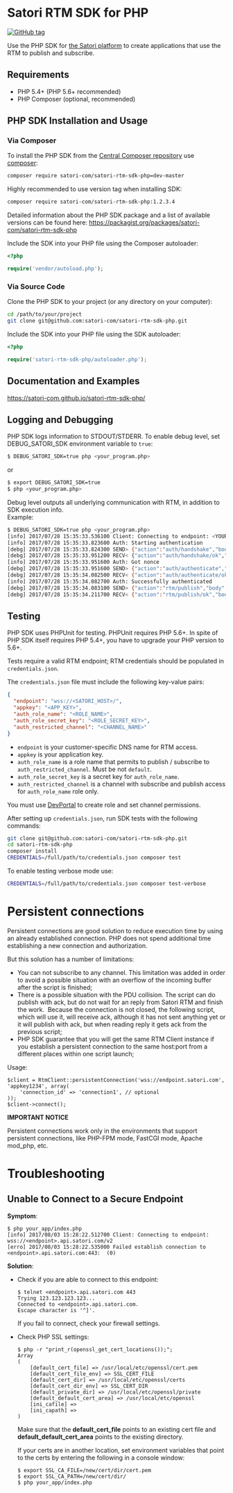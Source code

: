 Satori RTM SDK for PHP
============================================================

[![GitHub tag](https://img.shields.io/github/tag/satori-com/satori-rtm-sdk-php.svg)](https://github.com/satori-com/satori-rtm-sdk-php/tags)

Use the PHP SDK for [the Satori platform](https://www.satori.com/) to create applications that use the
RTM to publish and subscribe.

## Requirements

  - PHP 5.4+ (PHP 5.6+ recommended)
  - PHP Composer (optional, recommended)

## PHP SDK Installation and Usage

### Via Composer

To install the PHP SDK from the [Central Composer repository](https://packagist.org) use [composer](https://getcomposer.org/download):
```bash
composer require satori-com/satori-rtm-sdk-php=dev-master
```

Highly recommended to use version tag when installing SDK:
```bash
composer require satori-com/satori-rtm-sdk-php:1.2.3.4
```

Detailed information about the PHP SDK package and a list of available versions can be found here:
https://packagist.org/packages/satori-com/satori-rtm-sdk-php

Include the SDK into your PHP file using the Composer autoloader:
```php
<?php

require('vendor/autoload.php');
```

### Via Source Code

Clone the PHP SDK to your project (or any directory on your computer):
```bash
cd /path/to/your/project
git clone git@github.com:satori-com/satori-rtm-sdk-php.git
```

Include the SDK into your PHP file using the SDK autoloader:
```php
<?php

require('satori-rtm-sdk-php/autoloader.php');
```

## Documentation and Examples

https://satori-com.github.io/satori-rtm-sdk-php/

## Logging and Debugging

PHP SDK logs information to STDOUT/STDERR. To enable debug level,
set DEBUG_SATORI_SDK environment variable to `true`:
```bash
$ DEBUG_SATORI_SDK=true php <your_program.php>
```

or 

```bash
$ export DEBUG_SATORI_SDK=true
$ php <your_program.php>
```

Debug level outputs all underlying communication with RTM, in addition to SDK execution info.  
Example:
```bash
$ DEBUG_SATORI_SDK=true php <your_program.php>
[info] 2017/07/28 15:35:33.536100 Client: Connecting to endpoint: <YOUR_ENDPOINT>
[info] 2017/07/28 15:35:33.823600 Auth: Starting authentication
[debg] 2017/07/28 15:35:33.824300 SEND> {"action":"auth/handshake","body":{"method":"role_secret","data":{"role":"<YOUR_ROLE>"}},"id":1}
[debg] 2017/07/28 15:35:33.951200 RECV< {"action":"auth/handshake/ok","id":1,"body":{"data":{"nonce":"<nonce>"}}}
[info] 2017/07/28 15:35:33.951600 Auth: Got nonce
[debg] 2017/07/28 15:35:33.951600 SEND> {"action":"auth/authenticate","body":{"method":"role_secret","credentials":{"hash":"<hash>"}},"id":2}
[debg] 2017/07/28 15:35:34.082500 RECV< {"action":"auth/authenticate/ok","id":2,"body":{}}
[info] 2017/07/28 15:35:34.082700 Auth: Successfully authenticated
[debg] 2017/07/28 15:35:34.083100 SEND> {"action":"rtm/publish","body":{"channel":"animals","message":{"who":"zebra","where":[34.134358,-118.321506]}},"id":3}
[debg] 2017/07/28 15:35:34.211700 RECV< {"action":"rtm/publish/ok","body":{"position":"1501256125:2"},"id":3}
```

## Testing

PHP SDK uses PHPUnit for testing. PHPUnit requires PHP 5.6+.
In spite of PHP SDK itself requires PHP 5.4+, you have to upgrade your PHP version to 5.6+.

Tests require a valid RTM endpoint; RTM credentials should be populated in `credentials.json`.

The `credentials.json` file must include the following key-value pairs:
```json
{
  "endpoint": "wss://<SATORI_HOST>/",
  "appkey": "<APP_KEY>",
  "auth_role_name": "<ROLE_NAME>",
  "auth_role_secret_key": "<ROLE_SECRET_KEY>",
  "auth_restricted_channel": "<CHANNEL_NAME>"
}
```

- `endpoint` is your customer-specific DNS name for RTM access.
- `appkey` is your application key.
- `auth_role_name` is a role name that permits to publish / subscribe to `auth_restricted_channel`. Must be not `default`.
- `auth_role_secret_key` is a secret key for `auth_role_name`.
- `auth_restricted_channel` is a channel with subscribe and publish access for `auth_role_name` role only.

You must use [DevPortal](https://developer.satori.com/) to create role and set channel permissions.

After setting up `credentials.json`, run SDK tests with the following commands:
```bash
git clone git@github.com:satori-com/satori-rtm-sdk-php.git
cd satori-rtm-sdk-php
composer install
CREDENTIALS=/full/path/to/credentials.json composer test
```

To enable testing verbose mode use:
```bash
CREDENTIALS=/full/path/to/credentials.json composer test-verbose
```

# Persistent connections

Persistent connections are good solution to reduce execution time by using an already established connection.
PHP does not spend additional time establishing a new connection and authorization.

But this solution has a number of limitations:
- You can not subscribe to any channel. This limitation was added in order to avoid a possible situation 
  with an overflow of the incoming buffer after the script is finished;
- There is a possible situation with the PDU collision. The script can do publish with ack, but do not 
  wait for an reply from Satori RTM and finish the work.  Because the connection is not closed, the following
  script, which will use it, will receive ack, although it has not sent anything yet or it will publish with ack,
  but when reading reply it gets ack from the previous script;
- PHP SDK guarantee that you will get the same RTM Client instance if you establish a persistent connection
  to the same host:port from a different places within one script launch;

Usage:
```
$client = RtmClient::persistentConnection('wss://endpoint.satori.com', 'appkey1234', array(
    'connection_id' => 'connection1', // optional
));
$client->connect();
```

**IMPORTANT NOTICE**

Persistent connections work only in the environments that support persistent connections,
like PHP-FPM mode, FastCGI mode, Apache mod_php, etc.

# Troubleshooting

## Unable to Connect to a Secure Endpoint

**Symptom**: 

    $ php your_app/index.php
    [info] 2017/08/03 15:28:22.512700 Client: Connecting to endpoint: wss://<endpoint>.api.satori.com/v2
    [erro] 2017/08/03 15:28:22.535000 Failed establish connection to <endpoint>.api.satori.com:443:  (0)

**Solution**:

  - Check if you are able to connect to this endpoint:  
    ```
    $ telnet <endpoint>.api.satori.com 443
    Trying 123.123.123.123...
    Connected to <endpoint>.api.satori.com.
    Escape character is '^]'.
    ```
    If you fail to connect, check your firewall settings.

  - Check PHP SSL settings:
    ```
    $ php -r "print_r(openssl_get_cert_locations());";
    Array
    (
        [default_cert_file] => /usr/local/etc/openssl/cert.pem
        [default_cert_file_env] => SSL_CERT_FILE
        [default_cert_dir] => /usr/local/etc/openssl/certs
        [default_cert_dir_env] => SSL_CERT_DIR
        [default_private_dir] => /usr/local/etc/openssl/private
        [default_default_cert_area] => /usr/local/etc/openssl
        [ini_cafile] =>
        [ini_capath] =>
    )
    ```
    Make sure that the **default_cert_file** points to an existing cert file and **default_default_cert_area** points to the existing directory.

    If your certs are in another location, set environment variables that point to the certs by entering the following in a console window:
    ```
    $ export SSL_CA_FILE=/new/cert/dir/cert.pem
    $ export SSL_CA_PATH=/new/cert/dir/
    $ php your_app/index.php
    ```
